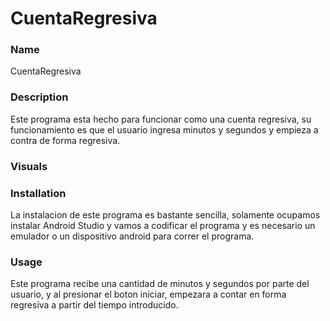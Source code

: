 # CuentaRegresiva
### Name
CuentaRegresiva

### Description
Este programa esta hecho para funcionar como una cuenta regresiva, su funcionamiento es que el usuario ingresa minutos y segundos y empieza a
contra de forma regresiva.

### Visuals


### Installation
La instalacion de este programa es bastante sencilla, solamente ocupamos instalar Android Studio y vamos a codificar el programa y es necesario un 
emulador o un dispositivo android para correr el programa.

### Usage
Este programa recibe una cantidad de minutos y segundos por parte del usuario, y al presionar el boton iniciar, empezara a contar en forma
regresiva a partir del tiempo introducido.
